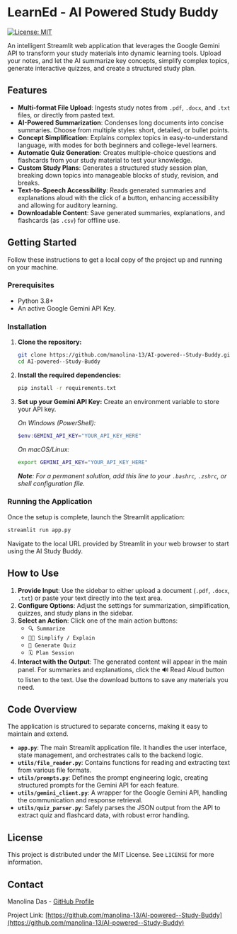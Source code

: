 # LearnEd - AI Powered Study Buddy

[![License: MIT](https://img.shields.io/badge/License-MIT-yellow.svg)](https://opensource.org/licenses/MIT)

An intelligent Streamlit web application that leverages the Google Gemini API to transform your study materials into dynamic learning tools. Upload your notes, and let the AI summarize key concepts, simplify complex topics, generate interactive quizzes, and create a structured study plan.

## Features

-   **Multi-format File Upload**: Ingests study notes from `.pdf`, `.docx`, and `.txt` files, or directly from pasted text.
-   **AI-Powered Summarization**: Condenses long documents into concise summaries. Choose from multiple styles: short, detailed, or bullet points.
-   **Concept Simplification**: Explains complex topics in easy-to-understand language, with modes for both beginners and college-level learners.
-   **Automatic Quiz Generation**: Creates multiple-choice questions and flashcards from your study material to test your knowledge.
-   **Custom Study Plans**: Generates a structured study session plan, breaking down topics into manageable blocks of study, revision, and breaks.
-   **Text-to-Speech Accessibility**: Reads generated summaries and explanations aloud with the click of a button, enhancing accessibility and allowing for auditory learning.
-   **Downloadable Content**: Save generated summaries, explanations, and flashcards (as `.csv`) for offline use.

## Getting Started

Follow these instructions to get a local copy of the project up and running on your machine.

### Prerequisites

-   Python 3.8+
-   An active Google Gemini API Key.

### Installation

1.  **Clone the repository:**
    ```bash
    git clone https://github.com/manolina-13/AI-powered--Study-Buddy.git
    cd AI-powered--Study-Buddy
    ```

2.  **Install the required dependencies:**
    ```bash
    pip install -r requirements.txt
    ```

3.  **Set up your Gemini API Key:**
    Create an environment variable to store your API key.

    *On Windows (PowerShell):*
    ```powershell
    $env:GEMINI_API_KEY="YOUR_API_KEY_HERE"
    ```

    *On macOS/Linux:*
    ```bash
    export GEMINI_API_KEY="YOUR_API_KEY_HERE"
    ```
    ***Note**: For a permanent solution, add this line to your `.bashrc`, `.zshrc`, or shell configuration file.*

### Running the Application

Once the setup is complete, launch the Streamlit application:

```bash
streamlit run app.py
```

Navigate to the local URL provided by Streamlit in your web browser to start using the AI Study Buddy.

## How to Use

1.  **Provide Input**: Use the sidebar to either upload a document (`.pdf`, `.docx`, `.txt`) or paste your text directly into the text area.
2.  **Configure Options**: Adjust the settings for summarization, simplification, quizzes, and study plans in the sidebar.
3.  **Select an Action**: Click one of the main action buttons:
    -   `🔍 Summarize`
    -   `🧑‍🏫 Simplify / Explain`
    -   `📝 Generate Quiz`
    -   `🗓️ Plan Session`
4. **Interact with the Output**: The generated content will appear in the main panel. For summaries and explanations, click the 🔊 Read Aloud button to listen to the text. Use the download buttons to save any    materials you need.

## Code Overview

The application is structured to separate concerns, making it easy to maintain and extend.

-   **`app.py`**: The main Streamlit application file. It handles the user interface, state management, and orchestrates calls to the backend logic.
-   **`utils/file_reader.py`**: Contains functions for reading and extracting text from various file formats.
-   **`utils/prompts.py`**: Defines the prompt engineering logic, creating structured prompts for the Gemini API for each feature.
-   **`utils/gemini_client.py`**: A wrapper for the Google Gemini API, handling the communication and response retrieval.
-   **`utils/quiz_parser.py`**: Safely parses the JSON output from the API to extract quiz and flashcard data, with robust error handling.

## License

This project is distributed under the MIT License. See `LICENSE` for more information.

## Contact

Manolina Das - [GitHub Profile](https://github.com/manolina-13)

Project Link: [https://github.com/manolina-13/AI-powered--Study-Buddy](https://github.com/manolina-13/AI-powered--Study-Buddy)
